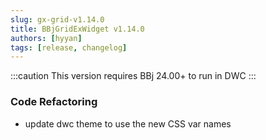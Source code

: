 ```yaml
---
slug: gx-grid-v1.14.0
title: BBjGridExWidget v1.14.0
authors: [hyyan]
tags: [release, changelog]
---
```


:::caution
This version requires BBj 24.00+ to run in DWC
:::

### Code Refactoring

* update dwc theme to use the new CSS var names
